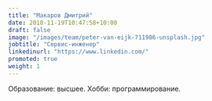 ```yaml
---
title: "Макаров Дмитрий"
date: 2018-11-19T10:47:58+10:00
draft: false
image: "/images/team/peter-van-eijk-711986-unsplash.jpg"
jobtitle: "Сервис-инженер"
linkedinurl: "https://www.linkedin.com/"
promoted: true
weight: 1
---
```


Образование: высшее. Хобби: программирование.
